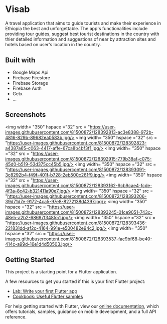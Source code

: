 # Visab

A travel application that aims to guide tourists and make their experience in Ethiopia the best and unforgettable.
The app's functionalities include providing tour guides, suggest best tourist destinations in the country with thier detailed information and suggestions of near by attraction sites and hotels based on user's location in the country.

## Built with 
  - Google Maps Api 
  - Firebase Firestore 
  - Firebase Storage 
  - Firebase Auth
  - Getx
  - ...

## Screenshots 
<img width= "350" hspace ="32" src = "https://user-images.githubusercontent.com/81500872/128392813-ac3e8388-972b-4816-829b-89682ea0583b.jpg/>
<img width= "350" hspace ="32" src = "https://user-images.githubusercontent.com/81500872/128392823-a4387a65-c063-4417-affe-67ca8b4bf3f1.jpg/>
<img width= "350" hspace ="32" src = "https://user-images.githubusercontent.com/81500872/128392915-779b38af-c075-45d0-b519-53d375cc45b5.jpg/>
<img width= "350" hspace ="32" src = "https://user-images.githubusercontent.com/81500872/128393091-3c8292b4-f49f-401f-b728-2eb500c261f9.jpg/>
<img width= "350" hspace ="32" src = "https://user-images.githubusercontent.com/81500872/128393162-9cb9cae4-fcde-4f3a-8c42-b321411a90e7.jpg/>
<img width= "350" hspace ="32" src = "https://user-images.githubusercontent.com/81500872/128393206-39d71d7e-9172-4ca5-97e8-8272138d4397.jpg/>
<img width= "350" hspace ="32" src = "https://user-images.githubusercontent.com/81500872/128393245-01ce9051-743c-48e5-a2b2-68697f348551.jpg/>
<img width= "350" hspace ="32" src = "https://user-images.githubusercontent.com/81500872/128393436-221831dd-af2c-4164-991e-e500482e94c2.jpg/>
<img width= "350" hspace ="32" src = "https://user-images.githubusercontent.com/81500872/128393537-fac9bf68-be40-414c-a99d-16e1d4d50503.jpg/>


## Getting Started

This project is a starting point for a Flutter application.

A few resources to get you started if this is your first Flutter project:

- [Lab: Write your first Flutter app](https://flutter.dev/docs/get-started/codelab)
- [Cookbook: Useful Flutter samples](https://flutter.dev/docs/cookbook)

For help getting started with Flutter, view our
[online documentation](https://flutter.dev/docs), which offers tutorials,
samples, guidance on mobile development, and a full API reference.
